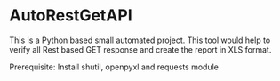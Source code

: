 # AutoRestGetAPI
This is a Python based small automated project. This tool would help to verify all Rest based GET response and create the report in XLS format.

Prerequisite: Install shutil, openpyxl and requests module
